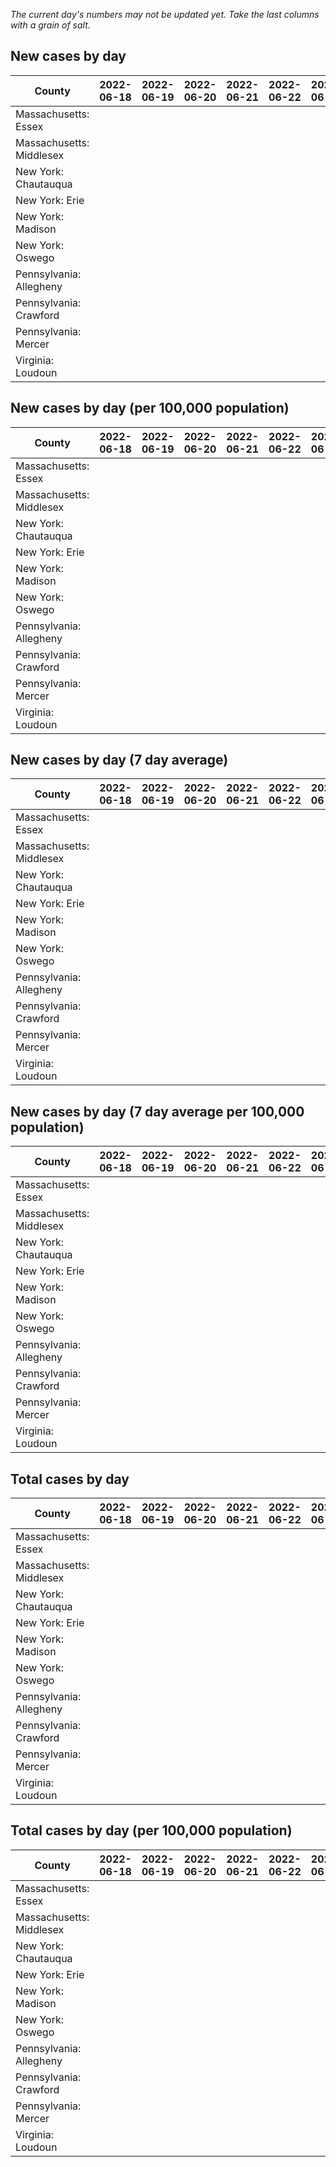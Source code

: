 _The current day's numbers may not be updated yet. Take the last columns with a grain of salt._
## New cases by day

| County | 2022-06-18 | 2022-06-19 | 2022-06-20 | 2022-06-21 | 2022-06-22 | 2022-06-23 | 2022-06-24 |
| --- | --- | --- | --- | --- | --- | --- | --- |
| Massachusetts: Essex |  |  |  |  |  |  |  |
| Massachusetts: Middlesex |  |  |  |  |  |  |  |
| New York: Chautauqua |  |  |  |  |  |  |  |
| New York: Erie |  |  |  |  |  |  |  |
| New York: Madison |  |  |  |  |  |  |  |
| New York: Oswego |  |  |  |  |  |  |  |
| Pennsylvania: Allegheny |  |  |  |  |  |  |  |
| Pennsylvania: Crawford |  |  |  |  |  |  |  |
| Pennsylvania: Mercer |  |  |  |  |  |  |  |
| Virginia: Loudoun |  |  |  |  |  |  |  |

## New cases by day (per 100,000 population)

| County | 2022-06-18 | 2022-06-19 | 2022-06-20 | 2022-06-21 | 2022-06-22 | 2022-06-23 | 2022-06-24 |
| --- | --- | --- | --- | --- | --- | --- | --- |
| Massachusetts: Essex |  |  |  |  |  |  |  |
| Massachusetts: Middlesex |  |  |  |  |  |  |  |
| New York: Chautauqua |  |  |  |  |  |  |  |
| New York: Erie |  |  |  |  |  |  |  |
| New York: Madison |  |  |  |  |  |  |  |
| New York: Oswego |  |  |  |  |  |  |  |
| Pennsylvania: Allegheny |  |  |  |  |  |  |  |
| Pennsylvania: Crawford |  |  |  |  |  |  |  |
| Pennsylvania: Mercer |  |  |  |  |  |  |  |
| Virginia: Loudoun |  |  |  |  |  |  |  |

## New cases by day (7 day average)

| County | 2022-06-18 | 2022-06-19 | 2022-06-20 | 2022-06-21 | 2022-06-22 | 2022-06-23 | 2022-06-24 |
| --- | --- | --- | --- | --- | --- | --- | --- |
| Massachusetts: Essex |  |  |  |  |  |  |  |
| Massachusetts: Middlesex |  |  |  |  |  |  |  |
| New York: Chautauqua |  |  |  |  |  |  |  |
| New York: Erie |  |  |  |  |  |  |  |
| New York: Madison |  |  |  |  |  |  |  |
| New York: Oswego |  |  |  |  |  |  |  |
| Pennsylvania: Allegheny |  |  |  |  |  |  |  |
| Pennsylvania: Crawford |  |  |  |  |  |  |  |
| Pennsylvania: Mercer |  |  |  |  |  |  |  |
| Virginia: Loudoun |  |  |  |  |  |  |  |

## New cases by day (7 day average per 100,000 population)

| County | 2022-06-18 | 2022-06-19 | 2022-06-20 | 2022-06-21 | 2022-06-22 | 2022-06-23 | 2022-06-24 |
| --- | --- | --- | --- | --- | --- | --- | --- |
| Massachusetts: Essex |  |  |  |  |  |  |  |
| Massachusetts: Middlesex |  |  |  |  |  |  |  |
| New York: Chautauqua |  |  |  |  |  |  |  |
| New York: Erie |  |  |  |  |  |  |  |
| New York: Madison |  |  |  |  |  |  |  |
| New York: Oswego |  |  |  |  |  |  |  |
| Pennsylvania: Allegheny |  |  |  |  |  |  |  |
| Pennsylvania: Crawford |  |  |  |  |  |  |  |
| Pennsylvania: Mercer |  |  |  |  |  |  |  |
| Virginia: Loudoun |  |  |  |  |  |  |  |

## Total cases by day

| County | 2022-06-18 | 2022-06-19 | 2022-06-20 | 2022-06-21 | 2022-06-22 | 2022-06-23 | 2022-06-24 |
| --- | --- | --- | --- | --- | --- | --- | --- |
| Massachusetts: Essex |  |  |  |  |  |  | 224133 |
| Massachusetts: Middlesex |  |  |  |  |  |  | 377198 |
| New York: Chautauqua |  |  |  |  |  |  | 25793 |
| New York: Erie |  |  |  |  |  |  | 236945 |
| New York: Madison |  |  |  |  |  |  | 14727 |
| New York: Oswego |  |  |  |  |  |  | 29599 |
| Pennsylvania: Allegheny |  |  |  |  |  |  | 289042 |
| Pennsylvania: Crawford |  |  |  |  |  |  | 20951 |
| Pennsylvania: Mercer |  |  |  |  |  |  | 24412 |
| Virginia: Loudoun |  |  |  |  |  |  | 79179 |

## Total cases by day (per 100,000 population)

| County | 2022-06-18 | 2022-06-19 | 2022-06-20 | 2022-06-21 | 2022-06-22 | 2022-06-23 | 2022-06-24 |
| --- | --- | --- | --- | --- | --- | --- | --- |
| Massachusetts: Essex |  |  |  |  |  |  | 28406.0 |
| Massachusetts: Middlesex |  |  |  |  |  |  | 23403.7 |
| New York: Chautauqua |  |  |  |  |  |  | 20325.0 |
| New York: Erie |  |  |  |  |  |  | 25791.3 |
| New York: Madison |  |  |  |  |  |  | 20759.5 |
| New York: Oswego |  |  |  |  |  |  | 24239.8 |
| Pennsylvania: Allegheny |  |  |  |  |  |  | 23769.0 |
| Pennsylvania: Crawford |  |  |  |  |  |  | 24756.3 |
| Pennsylvania: Mercer |  |  |  |  |  |  | 22309.5 |
| Virginia: Loudoun |  |  |  |  |  |  | 19146.7 |
